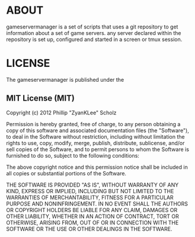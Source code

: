 ABOUT
=====

gameservermanager is a set of scripts that uses a git repository to get information about a set
of game servers. any server declared within the repository is set up, configured and started in a
screen or tmux session.


LICENSE
=======

The gameservermanager is published under the

MIT License (MIT)
-----------------

Copyright (c) 2012 Phillip "ZyanKLee" Scholz

Permission is hereby granted, free of charge, to any person obtaining a copy of this software
and associated documentation files (the "Software"), to deal in the Software without restriction,
including without limitation the rights to use, copy, modify, merge, publish, distribute, sublicense,
and/or sell copies of the Software, and to permit persons to whom the Software is furnished to do so,
subject to the following conditions:

The above copyright notice and this permission notice shall be included in all copies or substantial
portions of the Software.

THE SOFTWARE IS PROVIDED "AS IS", WITHOUT WARRANTY OF ANY KIND, EXPRESS OR IMPLIED, INCLUDING BUT NOT
LIMITED TO THE WARRANTIES OF MERCHANTABILITY, FITNESS FOR A PARTICULAR PURPOSE AND NONINFRINGEMENT.
IN NO EVENT SHALL THE AUTHORS OR COPYRIGHT HOLDERS BE LIABLE FOR ANY CLAIM, DAMAGES OR OTHER LIABILITY,
WHETHER IN AN ACTION OF CONTRACT, TORT OR OTHERWISE, ARISING FROM, OUT OF OR IN CONNECTION WITH THE
SOFTWARE OR THE USE OR OTHER DEALINGS IN THE SOFTWARE.
